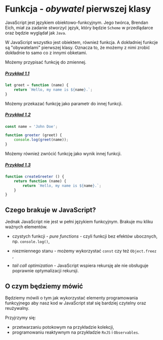 # Funkcja - _obywatel_ pierwszej klasy

JavaScript jest językiem obiektowo-funkcyjnym. Jego twórca, Brendan Eich, miał za zadanie stworzyć język, który będzie `Scheme` w przedlądarce oraz będzie wyglądał jak `Java`. 

W JavaScript wszystko jest obiektem, również funkcja. A dokładniej funkcje są "obywatelami" pierwszej klasy. Oznacza to, że możemy z nimi zrobić dokładnie to samo co z innymi obketami.

Możemy przypisać funkcję do zmiennej.

##### [Przykład 1.1](https://codepen.io/mmotel/pen/awpxYj)
```js
let greet = function (name) {
    return `Hello, my name is ${name}.`;
}
```

Możemy przekazać funkcję jako parametr do innej funkcji.

##### [Przykład 1.2](https://codepen.io/mmotel/pen/XgpQqq)
```js
const name = 'John Doe';

function greeter (greet) {
    console.log(greet(name));
}
```

Możemy również zwrócić funkcję jako wynik innej funkcji.

##### [Przykład 1.3](https://codepen.io/mmotel/pen/WORWyR)
```js
function createGreeter () {
    return function (name) {
        return `Hello, my name is ${name}.`;
    }
}
```

## Czego brakuje w JavaScript?

Jednak JavaScript nie jest w pełni językiem funkcyjnym. Brakuje mu kliku ważnych elementów.

* czystych funkcji - _pure functions_ - czyli funkcji bez efektów ubocznych, np. `console.log()`,

* niezmiennego stanu - możemy wykorzystać  `const` czy też `Object.freez` ,

* _tail call optimization_ - JavaScript wspiera rekursję ale nie obsługuje poprawnie optymalizacji rekursji.

## O czym będziemy mówić

Będziemy mówili o tym jak wykorzystać elementy programowania funkcyjnego aby nasz kod w JavaScript stał się bardziej czytelny oraz reużywalny.

Przyjrzymy się:

* przetwarzaniu potokowym na przykładzie kolekcji,
* programowaniu reaktywnym na przykładzie `RxJS` i `Observables`.
